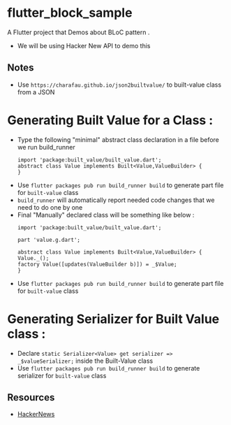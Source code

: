 # flutter_block_sample

A Flutter project that Demos about BLoC pattern .

- We will be using Hacker New API to demo this

## Notes
- Use `https://charafau.github.io/json2builtvalue/` to built-value class from a JSON
# Generating Built Value for a Class :
  - Type the following "minimal" abstract class declaration in a file before we run build_runner
    ```
    import 'package:built_value/built_value.dart';
    abstract class Value implements Built<Value,ValueBuilder> {
    }
    ```
  -  Use `flutter packages pub run build_runner build` to generate part file for `built-value` class
  - `build_runner` will automatically report needed code changes that we need to do one by one
  - Final "Manually" declared class will be  something like below :
    ```
    import 'package:built_value/built_value.dart';
    
    part 'value.g.dart';
    
    abstract class Value implements Built<Value,ValueBuilder> {
    Value._();
    factory Value([updates(ValueBuilder b)]) = _$Value;
    }
    ```
  -  Use `flutter packages pub run build_runner build` to generate part file for `built-value` class
  
# Generating Serializer for Built Value class : 
  - Declare `static Serializer<Value> get serializer => _$valueSerializer;` inside the Built-Value class 
  - Use `flutter packages pub run build_runner build` to generate serializer for `built-value` class 

## Resources 
- [HackerNews](https://github.com/HackerNews/API)



